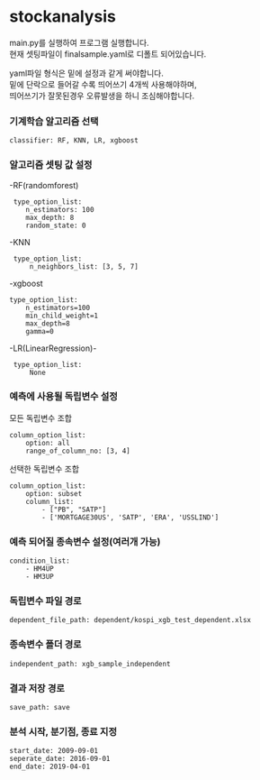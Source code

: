 # stockanalysis

main.py를 실행하여 프로그램 실행합니다.  
현재 셋팅파일이 finalsample.yaml로 디폴트 되어있습니다.

yaml파일 형식은 밑에 설정과 같게 써야합니다.  
밑에 단락으로 들어갈 수록 띄어쓰기 4개씩 사용해야하며,  
띄어쓰기가 잘못된경우 오류발생을 하니 조심해야합니다.

 ### 기계학습 알고리즘 선택

    classifier: RF, KNN, LR, xgboost

 ### 알고리즘 셋팅 값 설정

-RF(randomforest)

     type_option_list:
        n_estimators: 100
        max_depth: 8
        random_state: 0

 -KNN

     type_option_list:
         n_neighbors_list: [3, 5, 7]

  -xgboost

    type_option_list:
        n_estimators=100
        min_child_weight=1
        max_depth=8
        gamma=0

 -LR(LinearRegression)-

     type_option_list:
         None

 ### 예측에 사용될 독립변수 설정

모든 독립변수 조합

    column_option_list:
        option: all
        range_of_column_no: [3, 4]

선택한 독립변수 조합

    column_option_list:
        option: subset
        column_list:
            - ["PB", "SATP"]
            - ['MORTGAGE30US', 'SATP', 'ERA', 'USSLIND']

 ### 예측 되어질 종속변수 설정(여러개 가능)

    condition_list:
        - HM4UP
        - HM3UP

 ### 독립변수 파일 경로

    dependent_file_path: dependent/kospi_xgb_test_dependent.xlsx

 ### 종속변수 폴더 경로

    independent_path: xgb_sample_independent

 ### 결과 저장 경로

    save_path: save

 ### 분석 시작, 분기점, 종료 지정

    start_date: 2009-09-01
    seperate_date: 2016-09-01
    end_date: 2019-04-01

